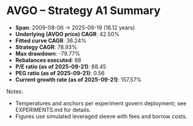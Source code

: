 # AVGO – Strategy A1 Summary

- **Span**: 2009-08-06 → 2025-09-19 (16.12 years)
- **Underlying (AVGO price) CAGR**: 42.50%
- **Fitted curve CAGR**: 36.24%
- **Strategy CAGR**: 78.93%
- **Max drawdown**: -79.77%
- **Rebalances executed**: 88
- **P/E ratio (as of 2025-09-21)**: 88.45
- **PEG ratio (as of 2025-09-21)**: 0.56
- **Current growth rate (as of 2025-09-21)**: 157.57%

Notes:

- Temperatures and anchors per experiment govern deployment; see EXPERIMENTS.md for details.
- Figures use simulated leveraged sleeve with fees and borrow costs.
